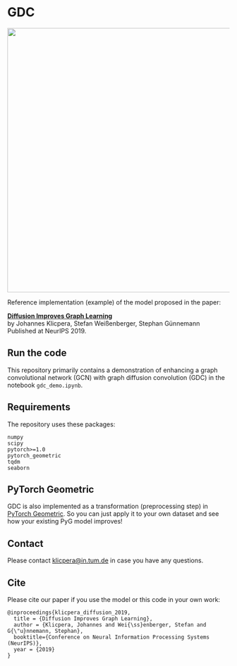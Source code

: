 # GDC

<p align="center">
<img src="https://raw.githubusercontent.com/klicperajo/gdc/master/fig_model.svg?sanitize=true" width="600">
</p>

Reference implementation (example) of the model proposed in the paper:

**[Diffusion Improves Graph Learning](https://www.kdd.in.tum.de/gdc)**   
by Johannes Klicpera, Stefan Weißenberger, Stephan Günnemann   
Published at NeurIPS 2019.

## Run the code
This repository primarily contains a demonstration of enhancing a graph convolutional network (GCN) with graph diffusion convolution (GDC) in the notebook `gdc_demo.ipynb`.

## Requirements
The repository uses these packages:

```
numpy
scipy
pytorch>=1.0
pytorch_geometric
tqdm
seaborn
```

## PyTorch Geometric

GDC is also implemented as a transformation (preprocessing step) in [PyTorch Geometric](https://pytorch-geometric.readthedocs.io/en/latest/modules/transforms.html#torch_geometric.transforms.GDC). So you can just apply it to your own dataset and see how your existing PyG model improves!

## Contact
Please contact klicpera@in.tum.de in case you have any questions.

## Cite
Please cite our paper if you use the model or this code in your own work:

```
@inproceedings{klicpera_diffusion_2019,
  title = {Diffusion Improves Graph Learning},
  author = {Klicpera, Johannes and Wei{\ss}enberger, Stefan and G{\"u}nnemann, Stephan},
  booktitle={Conference on Neural Information Processing Systems (NeurIPS)},
  year = {2019}
}
```
